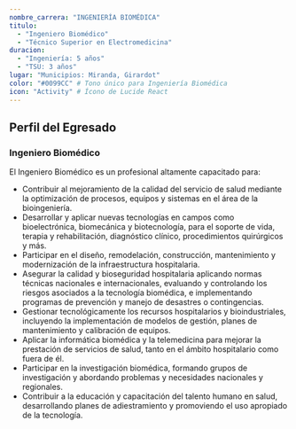 ```yaml
---
nombre_carrera: "INGENIERÍA BIOMÉDICA"
titulo: 
  - "Ingeniero Biomédico"
  - "Técnico Superior en Electromedicina"
duracion: 
  - "Ingeniería: 5 años"
  - "TSU: 3 años"
lugar: "Municipios: Miranda, Girardot"
color: "#0099CC" # Tono único para Ingeniería Biomédica
icon: "Activity" # Ícono de Lucide React
---
```


## Perfil del Egresado

### Ingeniero Biomédico
El Ingeniero Biomédico es un profesional altamente capacitado para:

- Contribuir al mejoramiento de la calidad del servicio de salud mediante la optimización de procesos, equipos y sistemas en el área de la bioingeniería.
- Desarrollar y aplicar nuevas tecnologías en campos como bioelectrónica, biomecánica y biotecnología, para el soporte de vida, terapia y rehabilitación, diagnóstico clínico, procedimientos quirúrgicos y más.
- Participar en el diseño, remodelación, construcción, mantenimiento y modernización de la infraestructura hospitalaria.
- Asegurar la calidad y bioseguridad hospitalaria aplicando normas técnicas nacionales e internacionales, evaluando y controlando los riesgos asociados a la tecnología biomédica, e implementando programas de prevención y manejo de desastres o contingencias.
- Gestionar tecnológicamente los recursos hospitalarios y bioindustriales, incluyendo la implementación de modelos de gestión, planes de mantenimiento y calibración de equipos.
- Aplicar la informática biomédica y la telemedicina para mejorar la prestación de servicios de salud, tanto en el ámbito hospitalario como fuera de él.
- Participar en la investigación biomédica, formando grupos de investigación y abordando problemas y necesidades nacionales y regionales.
- Contribuir a la educación y capacitación del talento humano en salud, desarrollando planes de adiestramiento y promoviendo el uso apropiado de la tecnología.
